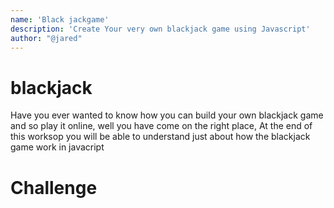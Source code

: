 ```yaml
---
name: 'Black jackgame'
description: 'Create Your very own blackjack game using Javascript'
author: "@jared"
---
```

# blackjack
Have you ever wanted to know how you can build your own blackjack game and so play it online, well you have come on the right place, At the end of this worksop you will be able to understand just about how the blackjack game work in javacript


 
 

# Challenge 


